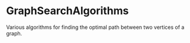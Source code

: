 # GraphSearchAlgorithms
Various algorithms for finding the optimal path between two vertices of a graph.
